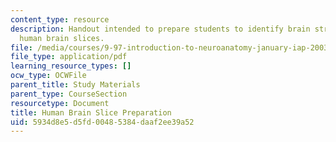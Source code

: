 ```yaml
---
content_type: resource
description: Handout intended to prepare students to identify brain structures on
  human brain slices.
file: /media/courses/9-97-introduction-to-neuroanatomy-january-iap-2003/5934d8e5d5fd00485384daaf2ee39a52_human_brain_slice_preparation.pdf
file_type: application/pdf
learning_resource_types: []
ocw_type: OCWFile
parent_title: Study Materials
parent_type: CourseSection
resourcetype: Document
title: Human Brain Slice Preparation
uid: 5934d8e5-d5fd-0048-5384-daaf2ee39a52
---
```

